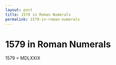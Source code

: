 ```yaml
---
layout: post
title: 1579 in Roman Numerals
permalink: 1579-in-roman-numerals
---
```


# 1579 in Roman Numerals

1579 = MDLXXIX
